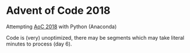 # Advent of Code 2018
Attempting [AoC 2018](https://adventofcode.com/) with Python (Anaconda)

Code is (very) unoptimized, there may be segments which may take literal minutes to process (day 6).
